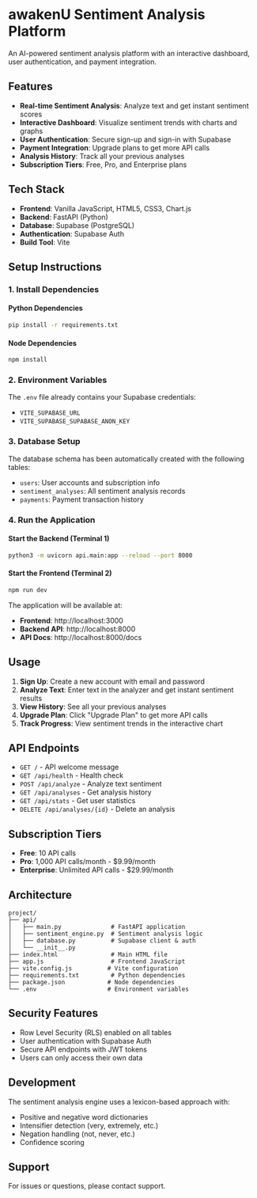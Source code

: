 # awakenU Sentiment Analysis Platform

An AI-powered sentiment analysis platform with an interactive dashboard, user authentication, and payment integration.

## Features

- **Real-time Sentiment Analysis**: Analyze text and get instant sentiment scores
- **Interactive Dashboard**: Visualize sentiment trends with charts and graphs
- **User Authentication**: Secure sign-up and sign-in with Supabase
- **Payment Integration**: Upgrade plans to get more API calls
- **Analysis History**: Track all your previous analyses
- **Subscription Tiers**: Free, Pro, and Enterprise plans

## Tech Stack

- **Frontend**: Vanilla JavaScript, HTML5, CSS3, Chart.js
- **Backend**: FastAPI (Python)
- **Database**: Supabase (PostgreSQL)
- **Authentication**: Supabase Auth
- **Build Tool**: Vite

## Setup Instructions

### 1. Install Dependencies

#### Python Dependencies
```bash
pip install -r requirements.txt
```

#### Node Dependencies
```bash
npm install
```

### 2. Environment Variables

The `.env` file already contains your Supabase credentials:
- `VITE_SUPABASE_URL`
- `VITE_SUPABASE_SUPABASE_ANON_KEY`

### 3. Database Setup

The database schema has been automatically created with the following tables:
- `users`: User accounts and subscription info
- `sentiment_analyses`: All sentiment analysis records
- `payments`: Payment transaction history

### 4. Run the Application

#### Start the Backend (Terminal 1)
```bash
python3 -m uvicorn api.main:app --reload --port 8000
```

#### Start the Frontend (Terminal 2)
```bash
npm run dev
```

The application will be available at:
- **Frontend**: http://localhost:3000
- **Backend API**: http://localhost:8000
- **API Docs**: http://localhost:8000/docs

## Usage

1. **Sign Up**: Create a new account with email and password
2. **Analyze Text**: Enter text in the analyzer and get instant sentiment results
3. **View History**: See all your previous analyses
4. **Upgrade Plan**: Click "Upgrade Plan" to get more API calls
5. **Track Progress**: View sentiment trends in the interactive chart

## API Endpoints

- `GET /` - API welcome message
- `GET /api/health` - Health check
- `POST /api/analyze` - Analyze text sentiment
- `GET /api/analyses` - Get analysis history
- `GET /api/stats` - Get user statistics
- `DELETE /api/analyses/{id}` - Delete an analysis

## Subscription Tiers

- **Free**: 10 API calls
- **Pro**: 1,000 API calls/month - $9.99/month
- **Enterprise**: Unlimited API calls - $29.99/month

## Architecture

```
project/
├── api/
│   ├── main.py              # FastAPI application
│   ├── sentiment_engine.py  # Sentiment analysis logic
│   ├── database.py          # Supabase client & auth
│   └── __init__.py
├── index.html               # Main HTML file
├── app.js                   # Frontend JavaScript
├── vite.config.js          # Vite configuration
├── requirements.txt         # Python dependencies
├── package.json            # Node dependencies
└── .env                    # Environment variables
```

## Security Features

- Row Level Security (RLS) enabled on all tables
- User authentication with Supabase Auth
- Secure API endpoints with JWT tokens
- Users can only access their own data

## Development

The sentiment analysis engine uses a lexicon-based approach with:
- Positive and negative word dictionaries
- Intensifier detection (very, extremely, etc.)
- Negation handling (not, never, etc.)
- Confidence scoring

## Support

For issues or questions, please contact support.